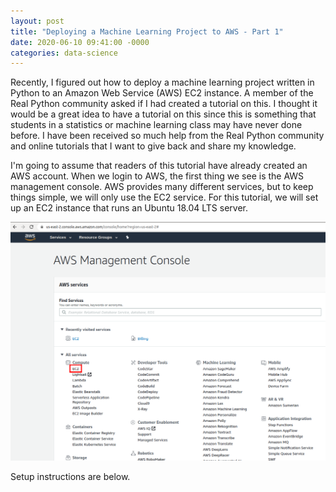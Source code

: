 ```yaml
---
layout: post
title: "Deploying a Machine Learning Project to AWS - Part 1"
date: 2020-06-10 09:41:00 -0000
categories: data-science
---
```

Recently, I figured out how to deploy a machine learning project written in
Python to an Amazon Web Service (AWS) EC2 instance. A member of the Real Python
community asked if I had created a tutorial on this. I thought it would be a
great idea to have a tutorial on this since this is something that students in
a statistics or machine learning class may have never done before. I have been
received so much help from the Real Python community and online tutorials that
I want to give back and share my knowledge.

I'm going to assume that readers of this tutorial have already created an AWS
account. When we login to AWS, the first thing we see is the AWS management
console. AWS provides many different services, but to keep things simple, we
will only use the EC2 service. For this tutorial, we will set up an EC2
instance that runs an Ubuntu 18.04 LTS server.

<!-- ![AWS Management Console]({{ site.url }}/assets/images/1-aws-console.png) -->
![AWS Management Console](/assets/images/1-aws-console.png)

Setup instructions are below.